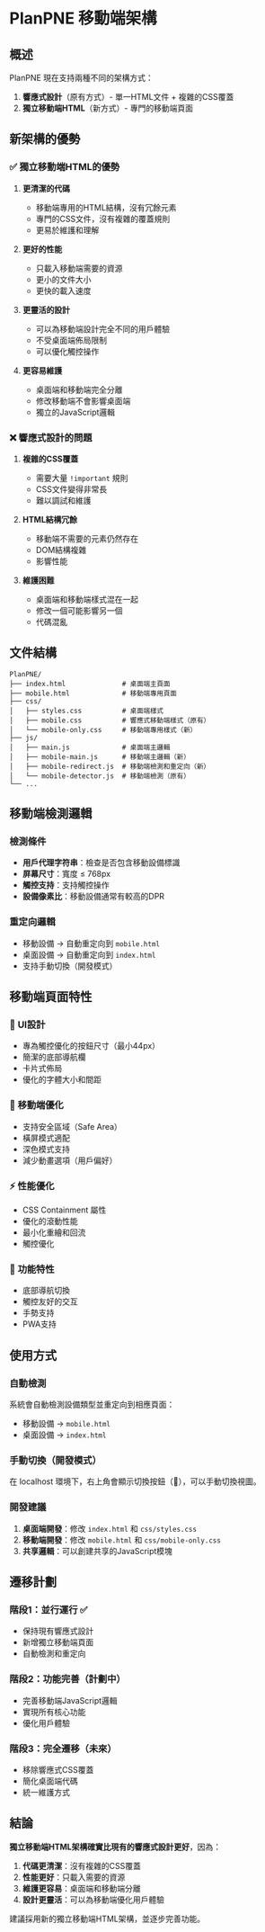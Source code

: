 # PlanPNE 移動端架構

## 概述

PlanPNE 現在支持兩種不同的架構方式：

1. **響應式設計**（原有方式）- 單一HTML文件 + 複雜的CSS覆蓋
2. **獨立移動端HTML**（新方式）- 專門的移動端頁面

## 新架構的優勢

### ✅ **獨立移動端HTML的優勢**

1. **更清潔的代碼**
   - 移動端專用的HTML結構，沒有冗餘元素
   - 專門的CSS文件，沒有複雜的覆蓋規則
   - 更易於維護和理解

2. **更好的性能**
   - 只載入移動端需要的資源
   - 更小的文件大小
   - 更快的載入速度

3. **更靈活的設計**
   - 可以為移動端設計完全不同的用戶體驗
   - 不受桌面端佈局限制
   - 可以優化觸控操作

4. **更容易維護**
   - 桌面端和移動端完全分離
   - 修改移動端不會影響桌面端
   - 獨立的JavaScript邏輯

### ❌ **響應式設計的問題**

1. **複雜的CSS覆蓋**
   - 需要大量 `!important` 規則
   - CSS文件變得非常長
   - 難以調試和維護

2. **HTML結構冗餘**
   - 移動端不需要的元素仍然存在
   - DOM結構複雜
   - 影響性能

3. **維護困難**
   - 桌面端和移動端樣式混在一起
   - 修改一個可能影響另一個
   - 代碼混亂

## 文件結構

```
PlanPNE/
├── index.html              # 桌面端主頁面
├── mobile.html             # 移動端專用頁面
├── css/
│   ├── styles.css          # 桌面端樣式
│   ├── mobile.css          # 響應式移動端樣式（原有）
│   └── mobile-only.css     # 移動端專用樣式（新）
├── js/
│   ├── main.js             # 桌面端主邏輯
│   ├── mobile-main.js      # 移動端主邏輯（新）
│   ├── mobile-redirect.js  # 移動端檢測和重定向（新）
│   └── mobile-detector.js  # 移動端檢測（原有）
└── ...
```

## 移動端檢測邏輯

### 檢測條件
- **用戶代理字符串**：檢查是否包含移動設備標識
- **屏幕尺寸**：寬度 ≤ 768px
- **觸控支持**：支持觸控操作
- **設備像素比**：移動設備通常有較高的DPR

### 重定向邏輯
- 移動設備 → 自動重定向到 `mobile.html`
- 桌面設備 → 自動重定向到 `index.html`
- 支持手動切換（開發模式）

## 移動端頁面特性

### 🎨 **UI設計**
- 專為觸控優化的按鈕尺寸（最小44px）
- 簡潔的底部導航欄
- 卡片式佈局
- 優化的字體大小和間距

### 📱 **移動端優化**
- 支持安全區域（Safe Area）
- 橫屏模式適配
- 深色模式支持
- 減少動畫選項（用戶偏好）

### ⚡ **性能優化**
- CSS Containment 屬性
- 優化的滾動性能
- 最小化重繪和回流
- 觸控優化

### 🔧 **功能特性**
- 底部導航切換
- 觸控友好的交互
- 手勢支持
- PWA支持

## 使用方式

### 自動檢測
系統會自動檢測設備類型並重定向到相應頁面：
- 移動設備 → `mobile.html`
- 桌面設備 → `index.html`

### 手動切換（開發模式）
在 localhost 環境下，右上角會顯示切換按鈕（🔄），可以手動切換視圖。

### 開發建議
1. **桌面端開發**：修改 `index.html` 和 `css/styles.css`
2. **移動端開發**：修改 `mobile.html` 和 `css/mobile-only.css`
3. **共享邏輯**：可以創建共享的JavaScript模塊

## 遷移計劃

### 階段1：並行運行 ✅
- 保持現有響應式設計
- 新增獨立移動端頁面
- 自動檢測和重定向

### 階段2：功能完善（計劃中）
- 完善移動端JavaScript邏輯
- 實現所有核心功能
- 優化用戶體驗

### 階段3：完全遷移（未來）
- 移除響應式CSS覆蓋
- 簡化桌面端代碼
- 統一維護方式

## 結論

**獨立移動端HTML架構確實比現有的響應式設計更好**，因為：

1. **代碼更清潔**：沒有複雜的CSS覆蓋
2. **性能更好**：只載入需要的資源
3. **維護更容易**：桌面端和移動端分離
4. **設計更靈活**：可以為移動端優化用戶體驗

建議採用新的獨立移動端HTML架構，並逐步完善功能。
